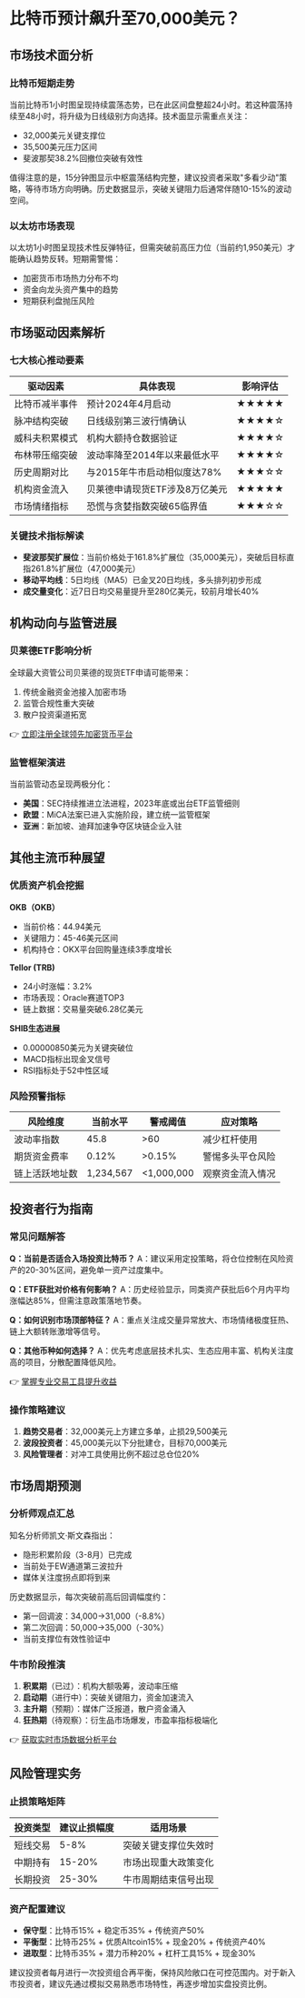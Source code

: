 # 比特币预计飙升至70,000美元？

## 市场技术面分析

### 比特币短期走势
当前比特币1小时图呈现持续震荡态势，已在此区间盘整超24小时。若这种震荡持续至48小时，将升级为日线级别方向选择。技术面显示需重点关注：
- 32,000美元关键支撑位
- 35,500美元压力区间
- 斐波那契38.2%回撤位突破有效性

值得注意的是，15分钟图显示中枢震荡结构完整，建议投资者采取"多看少动"策略，等待市场方向明确。历史数据显示，突破关键阻力后通常伴随10-15%的波动空间。

### 以太坊市场表现
以太坊1小时图呈现技术性反弹特征，但需突破前高压力位（当前约1,950美元）才能确认趋势反转。短期需警惕：
- 加密货币市场热力分布不均
- 资金向龙头资产集中的趋势
- 短期获利盘抛压风险

## 市场驱动因素解析

### 七大核心推动要素
| 驱动因素          | 具体表现                          | 影响评估       |
|-------------------|-----------------------------------|----------------|
| 比特币减半事件    | 预计2024年4月启动                | ★★★★★         |
| 脉冲结构突破      | 日线级别第三波行情确认            | ★★★★☆         |
| 威科夫积累模式    | 机构大额持仓数据验证              | ★★★★☆         |
| 布林带压缩突破    | 波动率降至2014年以来最低水平      | ★★★★☆         |
| 历史周期对比      | 与2015年牛市启动相似度达78%       | ★★★☆☆         |
| 机构资金流入      | 贝莱德申请现货ETF涉及8万亿美元    | ★★★★★         |
| 市场情绪指标      | 恐慌与贪婪指数突破65临界值        | ★★★☆☆         |

### 关键技术指标解读
- **斐波那契扩展位**：当前价格处于161.8%扩展位（35,000美元），突破后目标直指261.8%扩展位（47,000美元）
- **移动平均线**：5日均线（MA5）已金叉20日均线，多头排列初步形成
- **成交量变化**：近7日日均交易量提升至280亿美元，较前月增长40%

## 机构动向与监管进展

### 贝莱德ETF影响分析
全球最大资管公司贝莱德的现货ETF申请可能带来：
1. 传统金融资金池接入加密市场
2. 监管合规性重大突破
3. 散户投资渠道拓宽

👉 [立即注册全球领先加密货币平台](https://bit.ly/okx_welcome)

### 监管框架演进
当前监管动态呈现两极分化：
- **美国**：SEC持续推进立法进程，2023年底或出台ETF监管细则
- **欧盟**：MiCA法案已进入实施阶段，建立统一监管框架
- **亚洲**：新加坡、迪拜加速争夺区块链企业入驻

## 其他主流币种展望

### 优质资产机会挖掘
**OKB（OKB）**
- 当前价格：44.94美元
- 关键阻力：45-46美元区间
- 机构持仓：OKX平台回购量连续3季度增长

**Tellor (TRB)**
- 24小时涨幅：3.2%
- 市场表现：Oracle赛道TOP3
- 链上数据：交易量突破6.28亿美元

**SHIB生态进展**
- 0.00000850美元为关键突破位
- MACD指标出现金叉信号
- RSI指标处于52中性区域

### 风险预警指标
| 风险维度       | 当前水平     | 警戒阈值   | 应对策略               |
|----------------|--------------|------------|------------------------|
| 波动率指数     | 45.8         | >60        | 减少杠杆使用           |
| 期货资金费率   | 0.12%        | >0.15%     | 警惕多头平仓风险       |
| 链上活跃地址数 | 1,234,567    | <1,000,000 | 观察资金流入情况       |

## 投资者行为指南

### 常见问题解答
**Q：当前是否适合入场投资比特币？**
A：建议采用定投策略，将仓位控制在风险资产的20-30%区间，避免单一资产过度集中。

**Q：ETF获批对价格有何影响？**
A：历史经验显示，同类资产获批后6个月内平均涨幅达85%，但需注意政策落地节奏。

**Q：如何识别市场顶部特征？**
A：重点关注成交量异常放大、市场情绪极度狂热、链上大额转账激增等信号。

**Q：其他币种如何选择？**
A：优先考虑底层技术扎实、生态应用丰富、机构关注度高的项目，分散配置降低风险。

👉 [掌握专业交易工具提升收益](https://bit.ly/okx_welcome)

### 操作策略建议
1. **趋势交易者**：32,000美元上方建立多单，止损29,500美元
2. **波段投资者**：45,000美元以下分批建仓，目标70,000美元
3. **风险管理者**：对冲工具使用比例不超过总仓位20%

## 市场周期预测

### 分析师观点汇总
知名分析师凯文·斯文森指出：
- 隐形积累阶段（3-8月）已完成
- 当前处于EW通道第三波拉升
- 媒体关注度拐点即将到来

历史数据显示，每次突破前高后回调幅度约：
- 第一回调波：34,000→31,000（-8.8%）
- 第二次回调：50,000→35,000（-30%）
- 当前支撑位有效性验证中

### 牛市阶段推演
1. **积累期**（已过）：机构大额吸筹，波动率压缩
2. **启动期**（进行中）：突破关键阻力，资金加速流入
3. **主升期**（预期）：媒体广泛报道，散户资金涌入
4. **狂热期**（待观察）：衍生品市场爆发，市盈率指标极端化

👉 [获取实时市场数据分析平台](https://bit.ly/okx_welcome)

## 风险管理实务

### 止损策略矩阵
| 投资类型   | 建议止损幅度 | 适用场景               |
|------------|--------------|------------------------|
| 短线交易   | 5-8%         | 突破关键支撑位失效时   |
| 中期持有   | 15-20%       | 市场出现重大政策变化   |
| 长期投资   | 25-30%       | 牛市周期结束信号出现   |

### 资产配置建议
- **保守型**：比特币15% + 稳定币35% + 传统资产50%
- **平衡型**：比特币25% + 优质Altcoin15% + 现金20% + 传统资产40%
- **进取型**：比特币35% + 潜力币种20% + 杠杆工具15% + 现金30%

建议投资者每月进行一次投资组合再平衡，保持风险敞口在可控范围内。对于新入市投资者，建议先通过模拟交易熟悉市场特性，再逐步增加实盘投资比例。